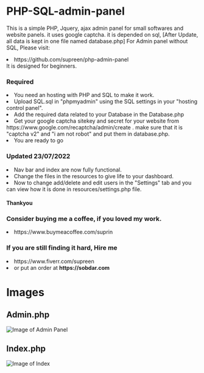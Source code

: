 # PHP-SQL-admin-panel
This is a simple PHP, Jquery, ajax admin panel for small softwares and website panels. it uses google captcha. it is depended on sql, [After Update, all data is kept in one file named database.php]
For Admin panel without SQL, Please visit:
<li>https://github.com/supreen/php-admin-panel</li>
It is designed for beginners. 


<h3> Required </h3>
<li>You need an hosting with PHP and SQL to make it work.</ui>
<li>Upload SQL.sql in "phpmyadmin" using the SQL settings in your "hosting control panel". </li> 
<li>Add the required data related to your Database in the Database.php</li>
<li>Get your google captcha sitekey and secret for your website from https://www.google.com/recaptcha/admin/create . make sure that it is "captcha v2" and "i am not robot" and put them in database.php.</li>
<li>You are ready to go</li> 


<h3> Updated 23/07/2022</h3>
<li>Nav bar and index are now fully functional.</ui>
<li>Change the files in the resources to give life to your dashboard.</ui>
<li>Now to change add/delete and edit users in the "Settings" tab and you can view how it is done in resources/settings.php file.</ui>



<h4>Thankyou</h4> 

<h3>Consider buying me a coffee, if you loved my work.</h3>
<li>https://www.buymeacoffee.com/suprin

<h3>If you are still finding it hard, Hire me</h3> 
<li>https://www.fiverr.com/supreen</li>
<li>or put an order at <b> https://sobdar.com</b></li>



<h1> Images </h1>
<bn>
  
<h2> Admin.php </h2>

![Image of Admin Panel](https://suprin.sobdar.com/references/adlogin.JPG)

<h2> Index.php </h2>

 ![Image of Index](https://raw.githubusercontent.com/supreen/php-admin-panel/master/login/images/index.JPG)
